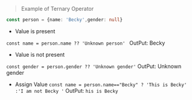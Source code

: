 > Example of Ternary Operator
```ts
const person = {name: 'Becky',gender: null}
```
* Value is present

`const name = person.name ?? 'Unknown person' ` OutPut: Becky
 
 * Value is not present 
 
`const gender = person.gender ?? 'Unknown gender'` OutPut: Unknown gender 

* Assign Value 
`const name = person.name=="Becky" ? 'This is Becky' :'I am not Becky '` OutPut: `his is Becky`

   

